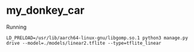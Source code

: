 # my_donkey_car

Running

```
LD_PRELOAD=/usr/lib/aarch64-linux-gnu/libgomp.so.1 python3 manage.py drive --model=./models/linear2.tflite --type=tflite_linear
```